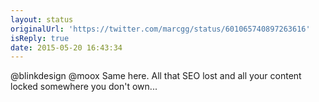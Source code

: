 ```yaml
---
layout: status
originalUrl: 'https://twitter.com/marcgg/status/601065740897263616'
isReply: true
date: 2015-05-20 16:43:34
---
```


@blinkdesign @moox Same here. All that SEO lost and all your content locked somewhere you don't own...
